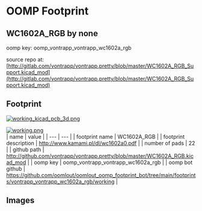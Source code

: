 # OOMP Footprint  
## WC1602A_RGB  by none  
  
oomp key: oomp_vontrapp_vontrapp_wc1602a_rgb  
  
source repo at: [http://gitlab.com/vontrapp/vontrapp.pretty/blob/master/WC1602A_RGB_Support.kicad_mod](http://gitlab.com/vontrapp/vontrapp.pretty/blob/master/WC1602A_RGB_Support.kicad_mod)  
## Footprint  
  
[![working_kicad_pcb_3d.png](working_kicad_pcb_3d_600.png)](working_kicad_pcb_3d.png)  
  
[![working.png](working_600.png)](working.png)  
| name | value | 
| --- | --- | 
| footprint name | WC1602A_RGB | 
| footprint description | http://www.kamami.pl/dl/wc1602a0.pdf | 
| number of pads | 22 | 
| github path | http://github.com/vontrapp/vontrapp.pretty/blob/master/WC1602A_RGB.kicad_mod | 
| oomp key | oomp_vontrapp_vontrapp_wc1602a_rgb | 
| oomp bot github | https://github.com/oomlout/oomlout_oomp_footprint_bot/tree/main/footprints/vontrapp_vontrapp_wc1602a_rgb/working | 
## Images  
